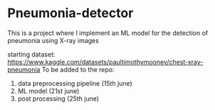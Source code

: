 # Pneumonia-detector
This is a project where I implement an ML model for the detection of pneumonia using X-ray images

starting dataset: https://www.kaggle.com/datasets/paultimothymooney/chest-xray-pneumonia
To be added to the repo:
1. data preprocessing pipeline (15th june)
2. ML model (21st june)
3. post processing (25th june)
